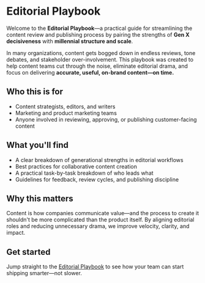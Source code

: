 # Editorial Playbook

Welcome to the **Editorial Playbook**—a practical guide for streamlining the content review and publishing process by pairing the strengths of **Gen X decisiveness** with **millennial structure and scale**.

In many organizations, content gets bogged down in endless reviews, tone debates, and stakeholder over-involvement. This playbook was created to help content teams cut through the noise, eliminate editorial drama, and focus on delivering **accurate, useful, on-brand content—on time.**

## Who this is for

- Content strategists, editors, and writers  
- Marketing and product marketing teams  
- Anyone involved in reviewing, approving, or publishing customer-facing content

## What you'll find

- A clear breakdown of generational strengths in editorial workflows  
- Best practices for collaborative content creation  
- A practical task-by-task breakdown of who leads what  
- Guidelines for feedback, review cycles, and publishing discipline

## Why this matters

Content is how companies communicate value—and the process to create it shouldn't be more complicated than the product itself. By aligning editorial roles and reducing unnecessary drama, we improve velocity, clarity, and impact.

## Get started

Jump straight to the [Editorial Playbook](./editorial-playbook.md) to see how your team can start shipping smarter—not slower.
